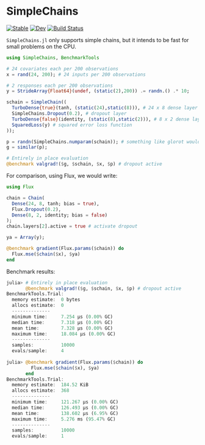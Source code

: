 # SimpleChains

[![Stable](https://img.shields.io/badge/docs-stable-blue.svg)](https://JuliaSIMD.github.io/SimpleChains.jl/stable)
[![Dev](https://img.shields.io/badge/docs-dev-blue.svg)](https://JuliaSIMD.github.io/SimpleChains.jl/dev)
[![Build Status](https://github.com/JuliaSIMD/SimpleChains.jl/workflows/CI/badge.svg)](https://github.com/JuliaSIMD/SimpleChains.jl/actions)


`SimpleChains.jl` only supports simple chains, but it intends to be fast for small problems on the CPU.

```julia
using SimpleChains, BenchmarkTools

# 24 covariates each per 200 observations
x = rand(24, 200); # 24 inputs per 200 observations

# 2 responses each per 200 observations
y = StrideArray{Float64}(undef, (static(2),200)) .= randn.() .* 10;

schain = SimpleChain((
  TurboDense{true}(tanh, (static(24),static(8))), # 24 x 8 dense layer with bias and `tanh` activation
  SimpleChains.Dropout(0.2), # dropout layer
  TurboDense{false}(identity, (static(8),static(2))), # 8 x 2 dense layer without bias and `identity` activation
  SquaredLoss(y) # squared error loss function
));

p = randn(SimpleChains.numparam(schain)); # something like glorot would probably be a better way to initialize
g = similar(p);

# Entirely in place evaluation
@benchmark valgrad!($g, $schain, $x, $p) # dropout active
```
For comparison, using Flux, we would write:
```julia
using Flux

chain = Chain(
  Dense(24, 8, tanh; bias = true),
  Flux.Dropout(0.2),
  Dense(8, 2, identity; bias = false)
);
chain.layers[2].active = true # activate dropout

ya = Array(y);

@benchmark gradient(Flux.params($chain)) do
  Flux.mse($chain($x), $ya)
end
```

Benchmark results:
```julia
julia> # Entirely in place evaluation
       @benchmark valgrad!($g, $schain, $x, $p) # dropout active
BenchmarkTools.Trial:
  memory estimate:  0 bytes
  allocs estimate:  0
  --------------
  minimum time:     7.254 μs (0.00% GC)
  median time:      7.318 μs (0.00% GC)
  mean time:        7.328 μs (0.00% GC)
  maximum time:     18.084 μs (0.00% GC)
  --------------
  samples:          10000
  evals/sample:     4
  
julia> @benchmark gradient(Flux.params($chain)) do
         Flux.mse($chain($x), $ya)
       end
BenchmarkTools.Trial:
  memory estimate:  184.52 KiB
  allocs estimate:  368
  --------------
  minimum time:     121.267 μs (0.00% GC)
  median time:      126.493 μs (0.00% GC)
  mean time:        138.602 μs (6.95% GC)
  maximum time:     5.276 ms (95.47% GC)
  --------------
  samples:          10000
  evals/sample:     1
```

